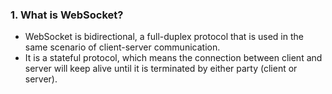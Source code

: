 ### 1. What is WebSocket?

- WebSocket is bidirectional, a full-duplex protocol that is used in the same scenario of client-server communication.
- It is a stateful protocol, which means the connection between client and server will keep alive until it is terminated by either party (client or server).
